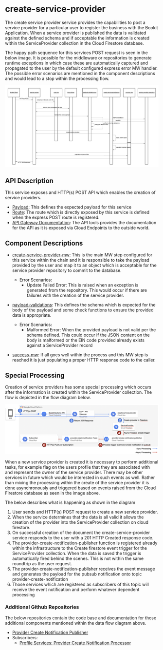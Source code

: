 # create-service-provider

The create service provider service provides the capabilities to post a service provider for a particular user to register the business with the Bookit Application. When a service provider is published the data is validated against the defined schema and if acceptable the information is created within the ServiceProvider collection in the Cloud Firestore database.

The happy path sequence for this services POST request is seen in the below image. It is possible for the middleware or repositories to generate runtime exceptions in which case these are automatically captured and propagated to the user by the default configured express error MW handler. The possible error scenarios are mentioned in the component descriptions and would lead to a stop within the processing flow.

[![create-service-provider-sequence](../../../docs/images/create-service-provider-sequence.png)](../../../docs/images/create-service-provider-sequence.png)

## API Description

This service exposes and HTTP(s) POST API which enables the creation of service providers.

- [Payload](./src/payload-validations.js): This defines the expected payload for this service
- [Route](./src/index.js): The route which is directly exposed by this service is defined when the express POST route is registered.
- [API Gateway Documentation](https://endpointsportal.bookit-app-260021.cloud.goog/docs/esp-fjwomrdjca-ue.a.run.app/0/routes/provider/post): The API tools provides the documentation for the API as it is exposed via Cloud Endpoints to the outside world. 

## Component Descriptions

- [create-service-provider-mw](./src/create-service-provider-mw.js): This is the main MW step configured for this service within the chain and it is responsible to take the payload provided by the user and map it to an object which is acceptable for the service provider repository to commit to the database.

  - Error Scenarios:
    - Update Failed Error: This is raised when an exception is generated from the repository. This would occur if there are failures with the creation of the service provider.

- [payload-validations](./src/payload-validations.js): This defines the schema which is expected for the body of the payload and some check functions to ensure the provided data is appropriate.

  - Error Scenarios:
    - Malformed Error: When the provided payload is not valid per the schema defined. This could occur if the JSON content on the body is malformed or the EIN code provided already exists against a ServiceProvider record

- [success-mw](./src/success-mw.js): If all goes well within the process and this MW step is reached it is just populating a proper HTTP response code to the caller.

## Special Processing

Creation of service providers has some special processing which occurs after the information is created within the ServiceProvider collection. The flow is depicted in the flow diagram below.

[![create-provider-special-processing](../../../docs/images/create-provider-special-processing.png)](../../../docs/images/create-provider-special-processing.png)

When a new service provider is created it is necessary to perform additional tasks, for example flag on the users profile that they are associated with and represent the owner of the service provider. There may be other services in future which would be interested in such events as well. Rather than mixing the processing within the create of the service provider it is done asynchronously and triggered based on events raised from the Cloud Firestore database as seen in the image above.

The below describes what is happening as shown in the diagram

1. User sends and HTTP(s) POST request to create a new service provider.
2. When the service determines that the data is all valid it allows the creation of the provider into the ServiceProvider collection on cloud firestore.
3. On successful creation of the document the create-service-provider service responds to the user with a 201 HTTP Created response code.
4. The provider-create-notification-publisher function is registered already within the infrastructure to the Create firestore event trigger for the ServiceProvider collection. When the data is saved the trigger is automatically fired behind the scenes. This is not within the same roundtrip as the user request.
5. The provider-create-notification-publisher receives the event message and generates the payload for the pubsub notification onto topic provider-create-notification
6. Those services which are registered as subscribers of this topic will receive the event notification and perform whatever dependent processing

### Additional Github Repositories

The below repositories contain the code base and documentation for those additional components mentioned within the data flow diagram above.

- [Provider Create Notification Publisher](https://github.com/bookit-app/provider-create-notification-publisher)
- Subscribers:
  - [Profile Services: Provider Create Notification Processor](https://github.com/bookit-app/profile-services)

